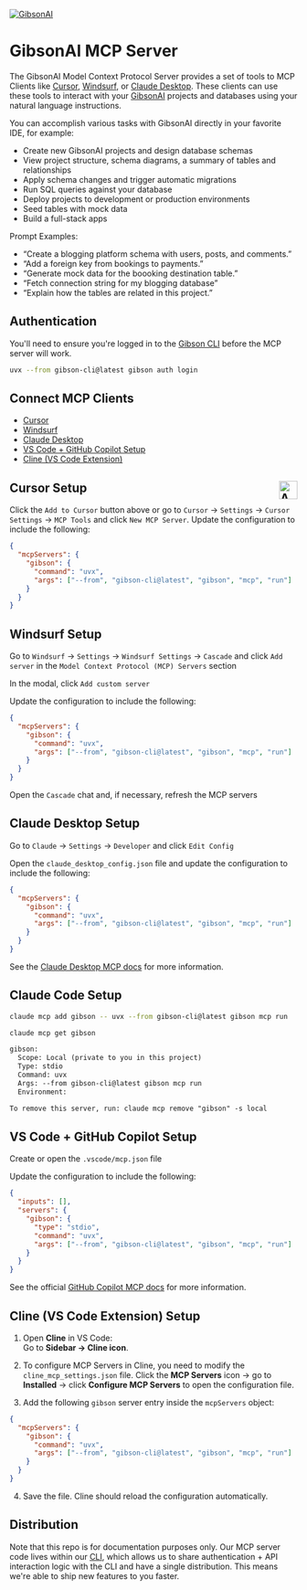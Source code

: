 [![GibsonAI](https://github.com/user-attachments/assets/a083db7e-96df-4c0c-8747-3c0e11307ab4)](https://gibsonai.com/)

# GibsonAI MCP Server

The GibsonAI Model Context Protocol Server provides a set of tools to MCP Clients like [Cursor](https://www.cursor.com/), [Windsurf](https://windsurf.com/editor), or [Claude Desktop](https://claude.ai/download). These clients can use these tools to interact with your [GibsonAI](https://app.gibsonai.com/) projects and databases using your natural language instructions.

You can accomplish various tasks with GibsonAI directly in your favorite IDE, for example:

* Create new GibsonAI projects and design database schemas
* View project structure, schema diagrams, a summary of tables and relationships
* Apply schema changes and trigger automatic migrations
* Run SQL queries against your database
* Deploy projects to development or production environments
* Seed tables with mock data
* Build a full-stack apps

Prompt Examples:

- “Create a blogging platform schema with users, posts, and comments.”
- “Add a foreign key from bookings to payments.”
- “Generate mock data for the boooking destination table.”
- “Fetch connection string for my blogging database”
- “Explain how the tables are related in this project.”

## Authentication

You'll need to ensure you're logged in to the [Gibson CLI](https://pypi.org/project/gibson-cli/) before the MCP server will work.

```sh
uvx --from gibson-cli@latest gibson auth login
```

## Connect MCP Clients

- [Cursor](#cursor-setup)
- [Windsurf](#windsurf-setup)
- [Claude Desktop](#claude-desktop-setup)
- [VS Code + GitHub Copilot Setup](#vs-code--github-copilot-setup)
- [Cline (VS Code Extension)](#cline-vs-code-extension-setup)


## Cursor Setup <a href="https://dub.sh/gibson-mcp"><img src="https://cursor.com/deeplink/mcp-install-dark.png" alt="Add Gibson MCP server to Cursor" height="32px" align="right" /></a>

Click the `Add to Cursor` button above or go to `Cursor` → `Settings` → `Cursor Settings` → `MCP Tools` and click `New MCP Server`. Update the configuration to include the following:

```json
{
  "mcpServers": {
    "gibson": {
      "command": "uvx",
      "args": ["--from", "gibson-cli@latest", "gibson", "mcp", "run"]
    }
  }
}
```

## Windsurf Setup

Go to `Windsurf` → `Settings` → `Windsurf Settings` → `Cascade` and click `Add server` in the `Model Context Protocol (MCP) Servers` section

In the modal, click `Add custom server`

Update the configuration to include the following:

```json
{
  "mcpServers": {
    "gibson": {
      "command": "uvx",
      "args": ["--from", "gibson-cli@latest", "gibson", "mcp", "run"]
    }
  }
}
```

Open the `Cascade` chat and, if necessary, refresh the MCP servers

## Claude Desktop Setup

Go to `Claude` → `Settings` → `Developer` and click `Edit Config`

Open the `claude_desktop_config.json` file and update the configuration to include the following:

```json
{
  "mcpServers": {
    "gibson": {
      "command": "uvx",
      "args": ["--from", "gibson-cli@latest", "gibson", "mcp", "run"]
    }
  }
}
```

See the [Claude Desktop MCP docs](https://modelcontextprotocol.io/quickstart/user) for more information.

## Claude Code Setup

```sh
claude mcp add gibson -- uvx --from gibson-cli@latest gibson mcp run
```

```sh
claude mcp get gibson
```

```txt
gibson:
  Scope: Local (private to you in this project)
  Type: stdio
  Command: uvx
  Args: --from gibson-cli@latest gibson mcp run
  Environment:

To remove this server, run: claude mcp remove "gibson" -s local
```

## VS Code + GitHub Copilot Setup

Create or open the `.vscode/mcp.json` file

Update the configuration to include the following:

```json
{
  "inputs": [],
  "servers": {
    "gibson": {
      "type": "stdio",
      "command": "uvx",
      "args": ["--from", "gibson-cli@latest", "gibson", "mcp", "run"]
    }
  }
}
```

See the official [GitHub Copilot MCP docs](https://docs.github.com/en/copilot/customizing-copilot/extending-copilot-chat-with-mcp#configuring-mcp-servers-in-visual-studio-code) for more information.

## Cline (VS Code Extension) Setup

1. Open **Cline** in VS Code:  
   Go to **Sidebar → Cline icon**.

2. To configure MCP Servers in Cline, you need to modify the `cline_mcp_settings.json` file. Click the **MCP Servers** icon → go to **Installed** → click **Configure MCP Servers** to open the configuration file.

3. Add the following `gibson` server entry inside the `mcpServers` object:

```json
{
  "mcpServers": {
    "gibson": {
      "command": "uvx",
      "args": ["--from", "gibson-cli@latest", "gibson", "mcp", "run"]
    }
  }
}
```

4. Save the file. Cline should reload the configuration automatically.

## Distribution

Note that this repo is for documentation purposes only. Our MCP server code lives within our [CLI](https://pypi.org/project/gibson-cli/), which allows us to share authentication + API interaction logic with the CLI and have a single distribution. This means we're able to ship new features to you faster.
